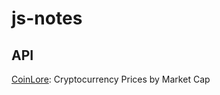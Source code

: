 # js-notes


## API

[CoinLore](https://www.coinlore.com/cryptocurrency-data-api): Cryptocurrency Prices by Market Cap
